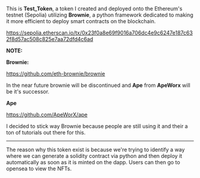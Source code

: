This is **Test_Token**, a token I created and deployed onto the Ethereum's testnet (Sepolia) utilizing **Brownie**, a python framework dedicated to making it more efficient to deploy smart contracts on the blockchain.

https://sepolia.etherscan.io/tx/0x23f0a8e69f9016a706dc4e9c6247e187c632f8d57ac508c825e7aa72dfd4c6ad

**NOTE:**

**Brownie:**

https://github.com/eth-brownie/brownie

In the near future brownie will be discontinued and **Ape** from **ApeWorx** will be it's successor.

**Ape**

https://github.com/ApeWorX/ape

I decided to stick way Brownie because people are still using it and their a ton of tutorials out there for this.

____________________

The reason why this token exist is because we're trying to identify a way where we can generate a solidity contract via python and then deploy it automatically as soon as it is minted on the dapp. Users can then go to opensea to view the NFTs.
